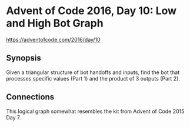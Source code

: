 # Advent of Code 2016, Day 10: Low and High Bot Graph

https://adventofcode.com/2016/day/10

## Synopsis

Given a triangular structure of bot handoffs and inputs, find the bot that processes specific values (Part 1) and the product of 3 outputs (Part 2).

## Connections

This logical graph somewhat resembles the kit from Advent of Code 2015 Day 7.
